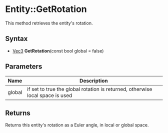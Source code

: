 # Entity::GetRotation #
This method retrieves the entity's rotation.

## Syntax ##
- [Vec3](CPP_Vec3.md) **GetRotation**(const bool global  = false)

## Parameters ##
| Name | Description |
| --- | --- |
| global | if set to true the global rotation is returned, otherwise local space is used |

## Returns ##
Returns this entity's rotation as a Euler angle, in local or global space.
